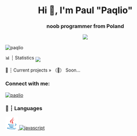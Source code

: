 <h1 align="center">Hi 👋, I'm Paul "Paqlio"</h1>
<h3 align="center">noob programmer from Poland</h3>
<center>
<image src=https://discord.c99.nl/widget/theme-1/709888532226899989.png> </image>
</center>
<p align="left"> <img src="https://komarev.com/ghpvc/?username=paqlio&label=Profile%20views&color=0e75b6&style=flat" alt="paqlio" /> </p>

📊 ┆ Statistics
<img src="https://camo.githubusercontent.com/f308f68b6d1e2a64e27ad3baa55e93ab347dec478dee5c06af564bd6cd86b8de/68747470733a2f2f6769746875622d726561646d652d73746174732e76657263656c2e6170702f6170692f3f757365726e616d653d694e79617469782673686f775f69636f6e733d7472756526696e636c7564655f616c6c5f636f6d6d697473267468656d653d64726163756c61" data-canonical-src="https://github-readme-stats.vercel.app/api/?username=iNyatix&amp;show_icons=true&amp;include_all_commits&amp;theme=dracula" style="max-width: 100%;" align="middle">


📌 ┆ Current projects
» （👀） Soon...

<h3 align="left">Connect with me:</h3>
<p align="left">
<a href="https://www.youtube.com/c/paqlio" target="blank"><img align="center" src="https://raw.githubusercontent.com/rahuldkjain/github-profile-readme-generator/master/src/images/icons/Social/youtube.svg" alt="paqlio" height="30" width="40" /></a>
</p>

<h3 align="left">🧠 ┆ Languages</h3>
<p align="left"> <a href="https://www.java.com" target="_blank" rel="noreferrer"> <img src="https://raw.githubusercontent.com/devicons/devicon/master/icons/java/java-original.svg" alt="java" width="40" height="40"/> </a> <a href="https://developer.mozilla.org/en-US/docs/Web/JavaScript" target="_blank" rel="noreferrer"> <img src="https://raw.githubusercontent.com/devicons/devicon/master/icons/javascript
  /javascript-original.svg" alt="javascript" width="40" height="40"/> </a> </p>

